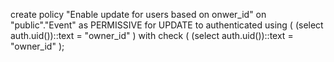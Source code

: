 create policy "Enable update for users based on onwer_id"
on "public"."Event"
as PERMISSIVE
for UPDATE
to authenticated
using ( (select auth.uid())::text = "owner_id" )
with check ( (select auth.uid())::text = "owner_id" );
